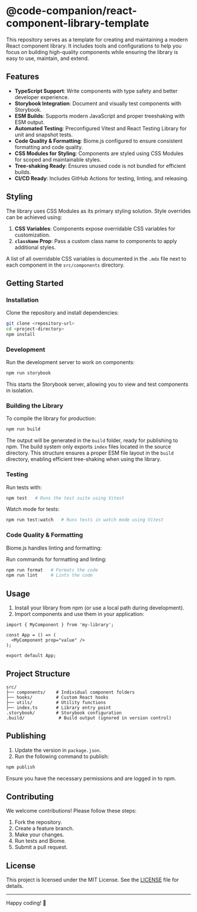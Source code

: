 # @code-companion/react-component-library-template

This repository serves as a template for creating and maintaining a modern React component library. It includes tools and configurations to help you focus on building high-quality components while ensuring the library is easy to use, maintain, and extend.

## Features

- **TypeScript Support**: Write components with type safety and better developer experience.
- **Storybook Integration**: Document and visually test components with Storybook.
- **ESM Builds**: Supports modern JavaScript and proper treeshaking with ESM output.
- **Automated Testing**: Preconfigured Vitest and React Testing Library for unit and snapshot tests.
- **Code Quality & Formatting**: Biome.js configured to ensure consistent formatting and code quality.
- **CSS Modules for Styling**: Components are styled using CSS Modules for scoped and maintainable styles.
- **Tree-shaking Ready**: Ensures unused code is not bundled for efficient builds.
- **CI/CD Ready**: Includes GitHub Actions for testing, linting, and releasing.

## Styling

The library uses CSS Modules as its primary styling solution. Style overrides can be achieved using:

1. **CSS Variables**: Components expose overridable CSS variables for customization.
2. **`className` Prop**: Pass a custom class name to components to apply additional styles.

A list of all overridable CSS variables is documented in the `.mdx` file next to each component in the `src/components` directory.

## Getting Started

### Installation

Clone the repository and install dependencies:

```bash
git clone <repository-url>
cd <project-directory>
npm install
```

### Development

Run the development server to work on components:

```bash
npm run storybook
```

This starts the Storybook server, allowing you to view and test components in isolation.

### Building the Library

To compile the library for production:

```bash
npm run build
```

The output will be generated in the `build` folder, ready for publishing to npm. The build system only exports `index` files located in the source directory. This structure ensures a proper ESM file layout in the `build` directory, enabling efficient tree-shaking when using the library.

### Testing

Run tests with:

```bash
npm test   # Runs the test suite using Vitest
```

Watch mode for tests:

```bash
npm run test:watch   # Runs tests in watch mode using Vitest
```

### Code Quality & Formatting

Biome.js handles linting and formatting:

Run commands for formatting and linting:

```bash
npm run format   # Formats the code
npm run lint     # Lints the code
```

## Usage

1. Install your library from npm (or use a local path during development).
2. Import components and use them in your application:

```tsx
import { MyComponent } from 'my-library';

const App = () => (
  <MyComponent prop="value" />
);

export default App;
```

## Project Structure

```plaintext
src/
├── components/    # Individual component folders
├── hooks/         # Custom React hooks
├── utils/         # Utility functions
├── index.ts       # Library entry point
.storybook/        # Storybook configuration
.build/             # Build output (ignored in version control)
```

## Publishing

1. Update the version in `package.json`.
2. Run the following command to publish:

```bash
npm publish
```

Ensure you have the necessary permissions and are logged in to npm.

## Contributing

We welcome contributions! Please follow these steps:

1. Fork the repository.
2. Create a feature branch.
3. Make your changes.
4. Run tests and Biome.
5. Submit a pull request.

## License

This project is licensed under the MIT License. See the [LICENSE](./LICENSE) file for details.

---

Happy coding! 🎉

